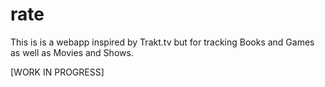 # rate

This is is a webapp inspired by Trakt.tv but for tracking Books and Games as well as Movies and Shows. 

[WORK IN PROGRESS]
